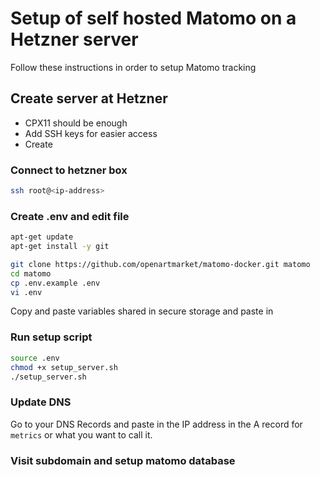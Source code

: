 # Setup of self hosted Matomo on a Hetzner server 

Follow these instructions in order to setup Matomo tracking

## Create server at Hetzner
- CPX11 should be enough
- Add SSH keys for easier access
- Create
### Connect to hetzner box
```sh
ssh root@<ip-address>
```
### Create .env and edit file
```sh
apt-get update
apt-get install -y git

git clone https://github.com/openartmarket/matomo-docker.git matomo
cd matomo
cp .env.example .env
vi .env
```
Copy and paste variables shared in secure storage and paste in

### Run setup script
```sh
source .env
chmod +x setup_server.sh
./setup_server.sh
```

### Update DNS
Go to your DNS Records and paste in the IP address in the A record for `metrics` or what you want to call it.

### Visit subdomain and setup matomo database

